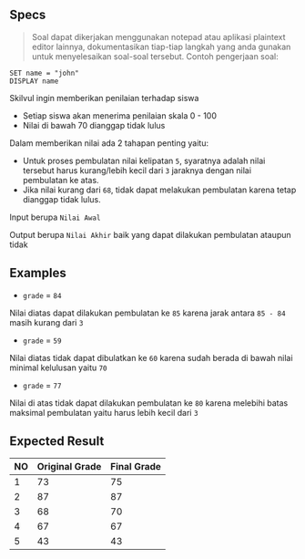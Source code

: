 ## Specs
> Soal dapat dikerjakan menggunakan notepad atau aplikasi plaintext editor lainnya, dokumentasikan tiap-tiap langkah yang anda gunakan untuk menyelesaikan soal-soal tersebut. Contoh pengerjaan soal:

```
SET name = "john"
DISPLAY name
```

Skilvul ingin memberikan penilaian terhadap siswa
- Setiap siswa akan menerima penilaian skala 0 - 100
- Nilai di bawah 70 dianggap tidak lulus

Dalam memberikan nilai ada 2 tahapan penting yaitu:
- Untuk proses pembulatan nilai kelipatan `5`, syaratnya adalah nilai tersebut harus kurang/lebih kecil dari `3` jaraknya dengan nilai pembulatan ke atas.
- Jika nilai kurang dari `68`, tidak dapat melakukan pembulatan karena tetap dianggap tidak lulus.

Input berupa `Nilai Awal`

Output berupa `Nilai Akhir` baik yang dapat dilakukan pembulatan ataupun tidak

## Examples
- `grade` = `84`

Nilai diatas dapat dilakukan pembulatan ke `85` karena jarak antara `85 - 84` masih kurang dari `3`
- `grade` = `59`

Nilai diatas tidak dapat dibulatkan ke `60` karena sudah berada di bawah nilai minimal kelulusan yaitu `70`
- `grade` = `77`

Nilai di atas tidak dapat dilakukan pembulatan ke `80` karena melebihi batas maksimal pembulatan yaitu harus lebih kecil dari `3`

## Expected Result
| NO | Original Grade | Final Grade |
| -- | -------------- | ----------- |
| 1  | 73             | 75          |
| 2  | 87             | 87          |
| 3  | 68             | 70          |
| 4  | 67             | 67          | 
| 5  | 43             | 43          |